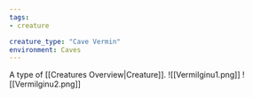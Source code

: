 ```yaml
---
tags:
- creature

creature_type: "Cave Vermin"
environment: Caves
---
```

A type of [[Creatures Overview|Creature]].
![[Vermilginu1.png]]
![[Vermilginu2.png]]